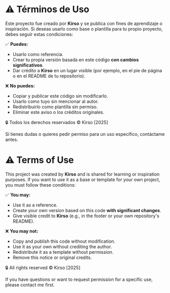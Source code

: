 # ⚠️ Términos de Uso

Este proyecto fue creado por **Kirso** y se publica con fines de aprendizaje o inspiración. Si deseas usarlo como base o plantilla para tu propio proyecto, debes seguir estas condiciones:

✅ **Puedes:**
- Usarlo como referencia.
- Crear tu propia versión basada en este código **con cambios significativos**.
- Dar crédito a **Kirso** en un lugar visible (por ejemplo, en el pie de página o en el README de tu repositorio).

❌ **No puedes:**
- Copiar y publicar este código sin modificarlo.
- Usarlo como tuyo sin mencionar al autor.
- Redistribuirlo como plantilla sin permiso.
- Eliminar este aviso o los créditos originales.

🔒 Todos los derechos reservados © Kirso [2025]

Si tienes dudas o quieres pedir permiso para un uso específico, contáctame antes.

# ⚠️ Terms of Use

This project was created by **Kirso** and is shared for learning or inspiration purposes. If you want to use it as a base or template for your own project, you must follow these conditions:

✅ **You may:**
- Use it as a reference.
- Create your own version based on this code **with significant changes**.
- Give visible credit to **Kirso** (e.g., in the footer or your own repository's README).

❌ **You may not:**
- Copy and publish this code without modification.
- Use it as your own without crediting the author.
- Redistribute it as a template without permission.
- Remove this notice or original credits.

🔒 All rights reserved © Kirso [2025]

If you have questions or want to request permission for a specific use, please contact me first.
